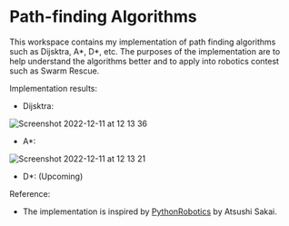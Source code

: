 # Path-finding Algorithms

This workspace contains my implementation of path finding algorithms such as Dijsktra, A*, D*, etc. The purposes of the implementation are to help understand the algorithms better and to apply into robotics contest such as Swarm Rescue.

Implementation results:
- Dijsktra: 

![Screenshot 2022-12-11 at 12 13 36](https://user-images.githubusercontent.com/68952701/206900519-fa2dc0fc-ac0a-4bb9-a1f6-c49c57987cae.png)

- A*: 

![Screenshot 2022-12-11 at 12 13 21](https://user-images.githubusercontent.com/68952701/206900532-f6b3d58f-b0d9-46d6-a339-f806aa1171ce.png)

- D*: (Upcoming)

Reference:
- The implementation is inspired by [PythonRobotics](https://github.com/AtsushiSakai/PythonRobotics) by Atsushi Sakai.
